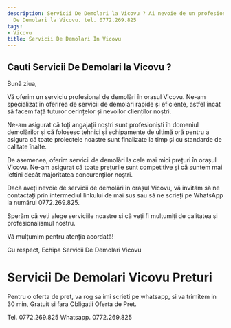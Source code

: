 ```yaml
---
description: Servicii De Demolari la Vicovu ? Ai nevoie de un profesionist in Servicii
  De Demolari la Vicovu. tel. 0772.269.825
tags:
- Vicovu
title: Servicii De Demolari In Vicovu
---
```



## Cauti Servicii De Demolari la Vicovu ?

Bună ziua, 

Vă oferim un serviciu profesional de demolări în orașul Vicovu. Ne-am specializat în oferirea de servicii de demolări rapide și eficiente, astfel încât să facem față tuturor cerințelor și nevoilor clienților noștri.

Ne-am asigurat că toți angajații noștri sunt profesioniști în domeniul demolărilor și că folosesc tehnici și echipamente de ultimă oră pentru a asigura că toate proiectele noastre sunt finalizate la timp și cu standarde de calitate înalte.

De asemenea, oferim servicii de demolări la cele mai mici prețuri în orașul Vicovu. Ne-am asigurat că toate prețurile sunt competitive și că suntem mai ieftini decât majoritatea concurenților noștri.

Dacă aveți nevoie de servicii de demolări în orașul Vicovu, vă invităm să ne contactați prin intermediul linkului de mai sus sau să ne scrieți pe WhatsApp la numărul 0772.269.825.

Sperăm că veți alege serviciile noastre și că veți fi mulțumiți de calitatea și profesionalismul nostru.

Vă mulțumim pentru atenția acordată!

Cu respect,
Echipa Servicii De Demolari Vicovu

# Servicii De Demolari Vicovu Preturi
Pentru o oferta de pret, va rog sa imi scrieti pe whatsapp, si va trimitem in 30 min, Gratuit si fara Obligatii Oferta de Pret.

Tel. 0772.269.825
Whatsapp. 0772.269.825